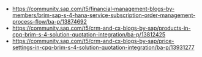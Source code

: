 

* https://community.sap.com/t5/financial-management-blogs-by-members/brim-sap-s-4-hana-service-subscription-order-management-process-flow/ba-p/13874692
* https://community.sap.com/t5/crm-and-cx-blogs-by-sap/products-in-cpq-brim-s-4-solution-quotation-integration/ba-p/13812425
* https://community.sap.com/t5/crm-and-cx-blogs-by-sap/price-settings-in-cpq-brim-s-4-solution-quotation-integration/ba-p/13931277
